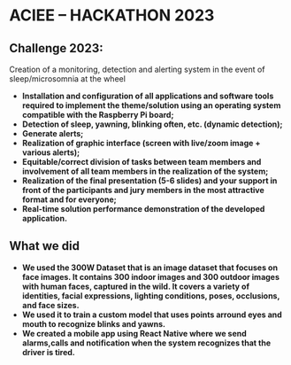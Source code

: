 # ACIEE – HACKATHON 2023 

## Challenge 2023:

Creation of a monitoring, detection and alerting system in the event of sleep/microsomnia at the wheel

- **Installation and configuration of all applications and software tools required to implement the theme/solution using an operating system compatible with the Raspberry Pi board;**
- **Detection of sleep, yawning, blinking often, etc. (dynamic detection);**
- **Generate alerts;**
- **Realization of graphic interface (screen with live/zoom image + various alerts);**
- **Equitable/correct division of tasks between team members and involvement of all team members in the realization of the system;**
- **Realization of the final presentation (5-6 slides) and your support in front of the participants and jury members in the most attractive format and for everyone;**
- **Real-time solution performance demonstration of the developed application.**


## What we did
- **We used the 300W Dataset that is an image dataset that focuses on face images. It contains 300 indoor images and 300 outdoor images with human faces, captured in the wild. It covers a variety of identities, facial expressions, lighting conditions, poses, occlusions, and face sizes.**
- **We used it to train a custom model that uses points arround eyes and mouth to recognize blinks and yawns.**
- **We created a mobile app using React Native where we send alarms,calls and notification when the system recognizes that the driver is tired.**
